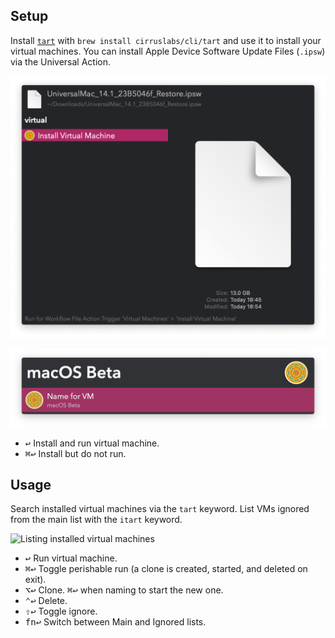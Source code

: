 ## Setup

Install [`tart`](https://github.com/cirruslabs/tart) with `brew install cirruslabs/cli/tart` and use it to install your virtual machines. You can install Apple Device Software Update Files (`.ipsw`) via the Universal Action.

![Universal Action to install IPSW](images/ipsw.png)

![Naming the virtual machine](images/installname.png)

* <kbd>↩</kbd> Install and run virtual machine.
* <kbd>⌘</kbd><kbd>↩</kbd> Install but do not run.

## Usage

Search installed virtual machines via the `tart` keyword. List VMs ignored from the main list with the `itart` keyword.

![Listing installed virtual machines](images/tart.png)

* <kbd>↩</kbd> Run virtual machine.
* <kbd>⌘</kbd><kbd>↩</kbd> Toggle perishable run (a clone is created, started, and deleted on exit).
* <kbd>⌥</kbd><kbd>↩</kbd> Clone. <kbd>⌘</kbd><kbd>↩</kbd> when naming to start the new one.
* <kbd>⌃</kbd><kbd>↩</kbd> Delete.
* <kbd>⇧</kbd><kbd>↩</kbd> Toggle ignore.
* <kbd>fn</kbd><kbd>↩</kbd> Switch between Main and Ignored lists.
